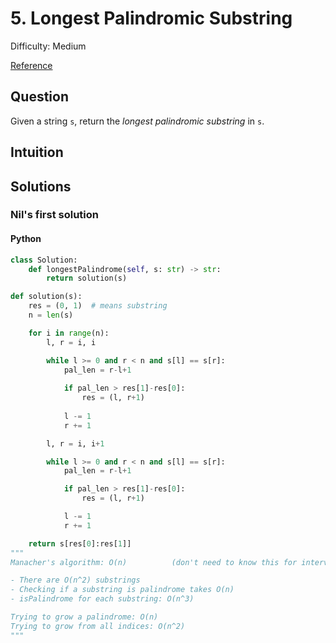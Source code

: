 # 5. Longest Palindromic Substring
Difficulty: Medium

[Reference](https://leetcode.com/problems/longest-palindromic-substring/)

## Question
Given a string `s`, return the _longest palindromic substring_ in `s`.

## Intuition

## Solutions
### Nil's first solution
#### Python
```py
class Solution:
    def longestPalindrome(self, s: str) -> str:
        return solution(s)

def solution(s):
    res = (0, 1)  # means substring
    n = len(s)

    for i in range(n):
        l, r = i, i

        while l >= 0 and r < n and s[l] == s[r]:
            pal_len = r-l+1
            
            if pal_len > res[1]-res[0]:
                res = (l, r+1)
            
            l -= 1
            r += 1

        l, r = i, i+1

        while l >= 0 and r < n and s[l] == s[r]:
            pal_len = r-l+1

            if pal_len > res[1]-res[0]:
                res = (l, r+1)

            l -= 1
            r += 1

    return s[res[0]:res[1]]
"""
Manacher's algorithm: O(n)          (don't need to know this for interviews)

- There are O(n^2) substrings
- Checking if a substring is palindrome takes O(n)
- isPalindrome for each substring: O(n^3)

Trying to grow a palindrome: O(n)
Trying to grow from all indices: O(n^2)
"""
```
